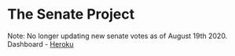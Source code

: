 # The Senate Project
Note: No longer updating new senate votes as of August 19th 2020.
Dashboard - [Heroku](https://immense-fjord-33413.herokuapp.com/)

